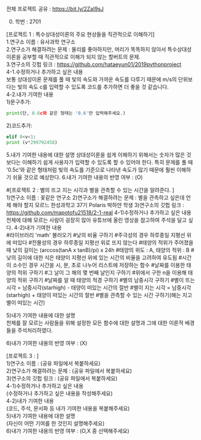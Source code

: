 전체 프로젝트 공유 : https://bit.ly/2ZaI9sJ

0. 학번 : 2701

[프로젝트 1 : 특수상대성이론의 주요 현상들을 직관적으로 이해하기]  
1.연구소 이름 : 유사과학 연구소  
2.연구소가 해결하려는 문제 : 물리를 좋아하지만, 머리가 똑똑하지 않아서 특수상대성이론을 공부할 때 직관적으로 이해가 되지 않는 할버트의 문제.  
3.연구소의 깃헙 링크 : https://github.com/hataeyun01/2019pythonproject  
4-1.수정하거나 추가하고 싶은 내용  
보통 상대성이론 문제를 풀 때 빛의 속도와 가까운 속도를 다루기 때문에 m/s의 단위보다는 빛의 속도 c를 입력할 수 있도록 코드를 추가하면 더 좋을 것 같습니다.  
4-2.내가 기여한 내용  
1)문구추가: 
```python
print(단, 0.6c와 같은 형태는 '0.6'만 입력해주세요.)
```
2)코드추가: 
```python
elif 0<v<1:
print (v*299792458)
```
5.내가 기여한 내용에 대한 설명
상대성이론을 쉽게 이해하기 위해서는 숫자가 많은 것보다는 이해하기 쉽게 사용자가 입력할 수 있도록 할 수 있어야 한다. 특히 문제를 풀 때 '0.5c'와 같은 형태처럼 빛의 속도를 기준으로 나타낸 속도가 많기 때문에 훨씬 이해하기 쉬울 것으로 예상한다.
6.내가 기여한 내용의 반영 여부 : (O)  
  
  
#[프로젝트 2 : 별의 뜨고 지는 시각과 별을 관측할 수 있는 시간을 알려준다. ]  
1)연구소 이름 : 꽃같은 연구소
2)연구소가 해결하려는 문제 : 별을 관측하고 싶은데 언제 해야 할지 모르느 한성과학고 37기 Polaris 박하얀 학생
3)연구소의 깃헙 링크 : https://github.com/mapotofu21518/2-1-real
4-1)수정하거나 추가하고 싶은 내용  
천체에 대해 모르는 사람이 굉장히 많아 유튜브에 올린 영상을 참고하여 주석을 달고 싶다.
4-2)내가 기여한 내용  
#라이브러리 'math' 불러오기
#낮의 비율 구하기
#주극성의 경우 하루종일 지평선 위에 떠있다
#전몰성의 경우 하루종일 지평선 위로 뜨지 않는다
#태양의 적위가 주어졌을 때 낮의 길이는 (arccos(tanA x tanB)/pi) x 24h
#태양의 위도 : A, 태양의 적위 : B
#낮의 길이에 대한 식은 태양이 지평선 위에 있는 시간의 비율을 고려하여 유도됨
#시간이 소수인 경우 시간을 시, 분, 초로 나누어 리스트에 저장하는 함수
#날짜를 이용한 태양의 적위 구하기
#그 날이 그 해의 몇 번째 날인지 구하기
#위에서 구한 n을 이용해 태양의 적위 구하기 
#날짜를 알 때 태양의 적경 구하기
#별의 남중시각 구하기
#별이 뜨는 시각 = 남중시각(starhigh) - 태양이 떠있는 시간의 절반
#별이 지는 시각 = 남중시각(starhigh) + 태양이 떠있는 시간의 절반
#별을 관측할 수 있는 시간 구하기(해는 지고 별이 떠있는 시간)

5)내가 기여한 내용에 대한 설명  
천체를 잘 모르는 사람들을 위해 설정한 모든 함수에 대한 설명과 그에 대한 이론적 배경들을 주석처리하였다.

6)내가 기여한 내용의 반영 여부 : (X)  

[프로젝트 3 : ]  
1)연구소 이름 : (공유 파일에서 복붙하세요)  
2)연구소가 해결하려는 문제 : (공유 파일에서 복붙하세요)  
3)연구소의 깃헙 링크 : (공유 파일에서 복붙하세요)  
4-1)수정하거나 추가하고 싶은 내용  
(수정하거나 추가하고 싶은 내용을 작성해주세요)  
4-2)내가 기여한 내용  
(코드, 주석, 문서화 등 내가 기여한 내용을 복붙해주세요)  
5)내가 기여한 내용에 대한 설명  
(자신이 어떤 기여를 한 것인지 설명해주세요)  
6)내가 기여한 내용의 반영 여부 : (O,X 중 선택해주세요)  
